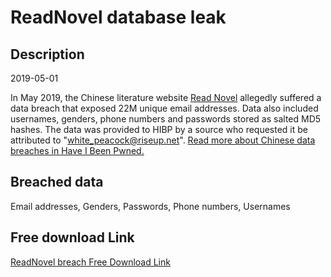 # ReadNovel database leak

## Description

2019-05-01

In May 2019, the Chinese literature website <a href="https://www.readnovel.com/" target="_blank" rel="noopener">Read Novel</a> allegedly suffered a data breach that exposed 22M unique email addresses. Data also included usernames, genders, phone numbers and passwords stored as salted MD5 hashes. The data was provided to HIBP by a source who requested it be attributed to &quot;white_peacock@riseup.net&quot;. <a href="https://www.troyhunt.com/handling-chinese-data-breaches-in-have-i-been-pwned/" target="_blank" rel="noopener">Read more about Chinese data breaches in Have I Been Pwned.</a>

## Breached data

Email addresses, Genders, Passwords, Phone numbers, Usernames

## Free download Link

[ReadNovel breach Free Download Link](https://link-to.net/1229997/296.57515890895337/dynamic/?r=aHR0cHM6Ly93d3cubWVkaWFmaXJlLmNvbS92aWV3L0ZXYVBUYUpub0ZRS1B5Qi9yZWFkbm92ZWwuY29tL2ZpbGU=)